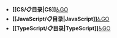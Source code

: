 - **[[CS/📋目录|CS]]**[♿GO](./CS/📋目录.md)
- **[[JavaScript/📋目录|JavaScript]]**[♿GO](./JavaScript/📋目录.md)
- **[[TypeScript/📋目录|TypeScript]]**[♿GO](./TypeScript/📋目录.md)
